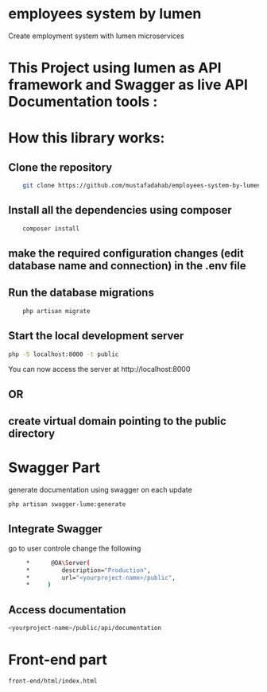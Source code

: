 # employees system by lumen
Create employment system with lumen microservices

# This Project using lumen as API framework and Swagger as live API Documentation tools :

# How this library works:

## Clone the repository

```sh
    git clone https://github.com/mustafadahab/employees-system-by-lumen.git
```


## Install all the dependencies using composer
```sh
    composer install
```

## make the required configuration changes (edit database name and connection) in the .env file

## Run the database migrations
```sh
    php artisan migrate
```

## Start the local development server

```sh
php -S localhost:8000 -t public
```

You can now access the server at http://localhost:8000

## OR

## create virtual domain pointing to the public directory

# Swagger Part

generate documentation using swagger on each update
```sh
php artisan swagger-lume:generate 
```

## Integrate Swagger 
go to user controle change the following
```sh
     *      @OA\Server(
     *         description="Production",
     *         url="<yourproject-name>/public",
     *     )
```

## Access documentation
```sh
<yourproject-name>/public/api/documentation
```

# Front-end part
```sh
front-end/html/index.html
```



